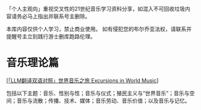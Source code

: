 「个人主观向」重视交叉性的21世纪音乐学习资料分享，如混入不可回收垃圾内容请务必马上指出并联系号主删除。

本库内容仅供个人学习，禁止商业使用。
如有侵犯您的布尔乔亚法权，请联系并提醒号主立刻践行游士删库跑路伦理。

# 音乐理论篇

[[「LLM翻译双语对照」世界音乐之旅 Excursions in World Music](https://github.com/AfterLuminosity/music-learning/blob/main/%E9%9F%B3%E4%B9%90%E7%90%86%E8%AE%BA/%E3%80%90LLM%E7%BF%BB%E8%AF%91%E5%8F%8C%E8%AF%AD%E5%AF%B9%E7%85%A7%E3%80%91%E4%B8%96%E7%95%8C%E9%9F%B3%E4%B9%90%E4%B9%8B%E6%97%85%20Excursions%20in%20World%20Music%20--%20Timothy%20Rommen%2C%20Bruno%20Nettl%2C%20(eds_)%20--%208%2C%202021%20--%20Routledge%2C%20Taylor%20%26%20Francis%20Group%20--%20Anna%E2%80%99s%20Archive.pdf)] 

包括以下主题：音乐、性别与性；音乐与仪式；殖民主义与“世界音乐”；音乐与空间；音乐与流散；传播、技术、媒体；音乐劳动、音乐价值；以及音乐与记忆。
